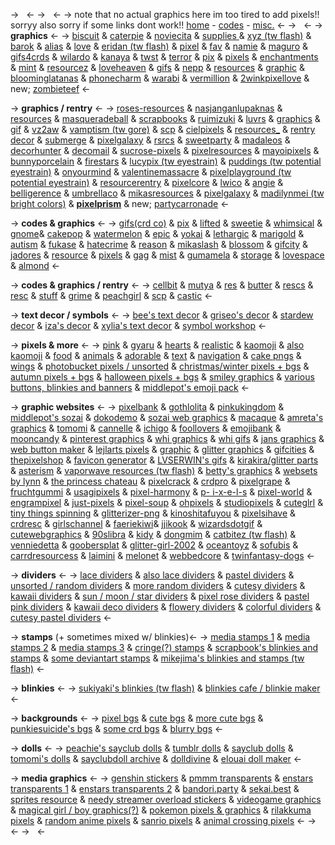 -> &nbsp; <-
-> &nbsp; <-
-> note that no actual graphics here
im too tired to add pixels!! sorryy
also sorry if some links dont work!!
[home](https://rentry.co/knowledge) - [codes](https://rentry.co/knowledge-codes) - [misc.](https://rentry.co/knowledge-misc) <-
-> &nbsp; <-
-> **graphics** <-
-> [biscuit](https://biscuit.crd.co/) & [caterpie](https://caterpie.crd.co/) 
& [noviecita](https://noviecita.crd.co/) & [supplies ](https://supplies.ju.mp/) & [xyz (tw flash)](https://xyz.crd.co/) & 
[barok](https://barok.crd.co/) & [alias](https://alias.crd.co/) & [love](https://web.archive.org/web/20220720211913/https://love.ju.mp/) & [eridan (tw flash)](https://eridan.crd.co/) & 
[pixel](https://pixel.crd.co/) & [fav](https://fav.crd.co/) & [namie](https://namie.uwu.ai/) & [maguro](https://maguro.carrd.co/) & [gifs4crds](https://gifs4crds.carrd.co/) & [wilardo](https://wilardo.crd.co/) & [kanaya](https://kanaya.crd.co/) & [twst](https://twst.ju.mp/) & [terror](https://terror.crd.co/) & [pix](https://pix.crd.co/) &
[pixels](https://pixels.crd.co/) & [enchantments](https://enchantments.carrd.co/) &
 [mint](https://mint.crd.co/) & [resourcez](https://resourcez.carrd.co/) & [loveheaven](https://loveheaven.carrd.co/) & [gifs](https://gifs.carrd.co/)
 & [nepp](https://nepp.crd.co/) & [resources](https://resources.uwu.ai/) &
 [graphic](https://graphic.crd.co/) & [bloominglatanas](https://bloominglantanas.carrd.co/) & [phonecharm](https://phonecharm.carrd.co/) &
 [warabi](https://warabi.crd.co/) & [vermillion](https://vermillion.drr.ac/) & [2winkpixellove](https://2winkpixellove.carrd.co/) 
& new; [zombieteef](https://zombieteef.drr.ac/) <-

-> **graphics / rentry** <-
-> [roses-resources](https://rentry.co/roses-resources) & [nasjanganlupaknas](https://rentry.co/nasjanganlupaknas) & [resources](https://rentry.co/resources) & [masqueradeball](https://rentry.co/masqueradeball) & [scrapbooks](https://rentry.co/scrapbooks) &
 [ruimizuki](https://rentry.co/ruimizuki) & [luvrs](https://rentry.co/luvrs) & [graphics](https://rentry.co/graphics) & [gif](https://rentry.co/gif) & [vz2aw](https://rentry.co/vz2aw) &
 [vamptism (tw gore)](https://rentry.co/vamptism) & [scp](https://rentry.co/scp) & [cielpixels](https://rentry.co/cielpixels) & [resources_](https://rentry.co/resources_/) & [rentry decor](https://pin.it/2bpIpCJ) & [submerge](https://rentry.co/submerge) & [pixelgalaxy](https://rentry.co/pixelgalaxy) & [rsrcs](https://rentry.co/rsrcs) & [sweetparty](https://rentry.co/sweetparty) & [madaleos](https://rentry.co/madaIeos) & [decorhunter](https://rentry.co/decorhunter) & [decomail](https://rentry.co/decomail) & [sucrose-pixels](https://rentry.org/sucrose-pixels) & [pixelresources](https://rentry.co/pixelresources) & [mayoipixels](https://rentry.co/mayoipixels) & 
[bunnyporcelain](https://rentry.co/bunnyporcelain) & [firestars](https://rentry.co/firestars) & [lucypix (tw eyestrain)](https://rentry.co/lucypix) & [puddings (tw potential eyestrain)](https://rentry.co/puddings) &
 [onyourmind](https://rentry.co/onyourmind) & [valentinemassacre](https://rentry.co/valentinemassacre) & 
[pixelplayground (tw potential eyestrain)](https://rentry.co/pixelplayground) & [resourcerentry](https://rentry.co/resourcerentry) & [pixelcore](https://rentry.co/pixelcore) & [lwico](https://rentry.co/lwico) & [angie](https://rentry.co/AngiesResources) & [belligerence](https://rentry.co/belligerence) & [umbrellaco](https://rentry.co/umbrellaco) &
[mikasresources](https://rentry.co/mikasresources) & [pixelgalaxy](https://rentry.co/pixelgalaxy) & [madilynmei (tw bright colors)](https://rentry.co/madilynmei) & [**pixelprism**](https://rentry.co/pixelprism) & new; 
[partycarronade](https://rentry.co/partycarronade) <-

-> **codes & graphics** <-
-> [gifs(crd co)](https://gifs.crd.co/) & [pix](https://pix.crd.co/) & [lifted](https://lifted.crd.co/) & [sweetie](https://sweetie.crd.co/) & [whimsical](https://whimsical.crd.co/) & [gnome](https://web.archive.org/web/20221125021043/https://gnome.crd.co/)& [cakepop](https://cakepop.crd.co/) & [watermelon](https://watermelon.crd.co/) & [epic](https://epic.crd.co/) & [yokai](https://yokai.crd.co/)
 & [lethargic](https://web.archive.org/web/20220401150324/https://lethargic.crd.co/) & [marigold](https://marigold.crd.co/) & [autism](https://autism.crd.co/) & [fukase](https://fukase.ju.mp/) &
 [hatecrime](https://hatecrime.crd.co/) & [reason](https://reason.crd.co/) & [mikaslash](https://mikaslash.carrd.co/) &
 [blossom](https://blossom.drr.ac/) & [gifcity](https://gifcity.carrd.co/) & [jadores](https://jadores.carrd.co/) & [resource](https://resource.crd.co/) & [pixels](https://pixels.ju.mp) 
& [gag](https://gag.ju.mp/) & [mist](https://mist.drr.ac/) & [gumamela](https://gumamela.carrd.co/) & [storage](https://storage.crd.co/) &
 [lovespace](https://lovespace.carrd.co/) & [almond](https://almond.crd.co/) <-

->  **codes & graphics / rentry** <-
-> [cellbit](https://rentry.co/cellbit) & [mutya](https://rentry.org/mutya) & [res](https://rentry.co/res) & [butter](https://rentry.co/butter) & [rescs](https://rentry.co/rescs) & [resc](https://rentry.co/resc) &
 [stuff](https://rentry.co/stuff) & [grime](https://rentry.org/grime) & [peachgirl](https://rentry.co/peachgirl) & [scp](https://rentry.co/scp) & [castic](https://rentry.co/castic) <-

-> **text decor / symbols** <-
-> [bee's text decor](https://docs.google.com/document/u/0/d/1MVu-Lg9QSz0msQYVrBIOmfV02sGaD7YdO-dsUr3Ksfc) & [griseo's decor](https://docs.google.com/document/u/0/d/1-UZT5-YzyBVecCPHiqsvYqqk6QfXEUDu49S3KIhuZqk) & [stardew
 decor](https://docs.google.com/document/u/0/d/1XGN4pNQ6sty3va9SMRrq5YwMV5Z0L2V6Hc3kkcESwDA) & [iza's decor](https://docs.google.com/document/u/0/d/11zcxIS4ztm-KcGqFsV6IbrvMJLvWFIqE2qei2hKGuC8) & [xylia's text decor](https://docs.google.com/document/u/0/d/1raVEsyqZmtyvx3LyX9hjQSmXUtu8d-kZS9tZr0k2NQE) & [symbol 
workshop](https://docs.google.com/document/u/0/d/1NoebAtfyruy9QrlFQBAEEtvyhKT3NJz_t53ryRRTj6E) <-

-> **pixels & more** <-
-> [pink](https://tomomi.neocities.org/pixel.html) & [gyaru](https://engrampixel.tumblr.com/tagged/gyaru) & [hearts](https://engrampixel.tumblr.com/tagged/hearts) & [realistic](https://pixel-diary.tumblr.com/tagged/real) &
 [kaomoji](https://pixel-diary.tumblr.com/tagged/kaomoji) & [also kaomoji](https://barbara.crd.co/#emotes) & [food](http://jasminnie.weebly.com/food.html) & [animals](http://jasminnie.weebly.com/animals.html) &
 [adorable](https://pixel-harmony.tumblr.com/post/16681164784/pixel-dreams-hausofgiselle) & [text](https://barbara.crd.co/#text) & [navigation](https://biscuit.crd.co/#nav) & [cake pngs](https://honeyrolls.tumblr.com/) &  [wings](https://app.photobucket.com/u/phyncke_graphique/a/86911c11-6bc8-4364-9cd3-9ed80112c1e2) & [photobucket pixels / unsorted](https://app.photobucket.com/u/phyncke_graphique) &
 [christmas/winter pixels + bgs](https://sugaa.tumblr.com/post/66703714529/christmaswinter-pixels) & [autumn pixels +
 bgs](https://sugaa.tumblr.com/post/66336972425/fall-autumn-pixel-masterpost) & [halloween pixels + bgs](https://sugaa.tumblr.com/post/63215914048/halloween-pixelbackground-masterpost) & [smiley graphics](http://www.kurrus.net/smileys.html) 
& [various buttons, blinkies and banners](https://dokodemo.neocities.org/blinkies.html) &
 [middlepot's emoji pack](https://emoji.pooftie.me/) <-

-> **graphic websites** <-
-> [pixelbank](https://pixelbank.neocities.org/) & [gothlolita](https://gothiclolita.neocities.org/materials.html#btt) & [pinkukingdom](https://pinkukingdom.neocities.org/) &
 [middlepot's sozai](https://sozai.pooftie.me/) & [dokodemo](https://dokodemo.neocities.org/)  & [sozai web 
graphics](https://sites.google.com/site/kawaiisozaiwebgraphics/web-graphics) & [macaque](https://macaque.neocities.org/) & [amreta's graphics](https://web.archive.org/web/20060128000228/http://www.amretasgraphics.com/) &
 [tomomi](https://tomomi.neocities.org) & [cannelle](http://www.mooncandy.net/stef/) & [ichigo](https://directory.cinni.net/) & [foollovers](https://foollovers.com/) &
 [emojibank](http://emojibank.com/) & [mooncandy](http://www.mooncandy.net/stef/insidematerial.html) & 
[pinterest graphics](https://pin.it/56c9bpX) & [whi graphics](https://weheartit.com/milfcollector/collections/185749365-pixels?usr=30561678) & [whi gifs](https://weheartit.com/milfcollector/collections/182574899-gifs-4-crds?usr=30561678) &
 [jans graphics](http://jansgraphics.com/Graphics/index.html) & [web button maker](http://webbuttonmaker.great-site.net/?i=1) & [lejlarts 
pixels](https://www.lejlart.com/apple.html) & [graphic](https://graphic.neocities.org/directory.html) & [glitter graphics](https://www.glitter-graphics.com/) & [gifcities](https://gifcities.org/) &
 [thepixelshop](https://www.deviantart.com/thepixelshop/gallery/35229183/emoticons) & [favicon generator](https://www.favicongenerator.com/) & [LVSERWIN's
 gifs](https://weheartit.com/LVSERWIN/collections/183259509-?usr=66713889) & [kirakira/glitter parts](http://kirakiraparts.web.fc2.com/contents_01.html) & [asterism](https://www.asterism-m.com/)  & 
[vaporwave resources (tw flash)](https://vaporesources.neocities.org/) & [betty's 
graphics](https://bettysgraphics.neocities.org/) & [websets by lynn](https://websetsbylynn.neocities.org/) & [the princess
 chateau](http://theprincesschateau.silentears.net/) & [pixelcrack](https://pixelcrack-blog.tumblr.com/) & [crdpro](https://crdpro.tumblr.com/) & [pixelgrape](https://pixelgrape.tumblr.com/) &
 [fruchtgummi](https://fruchtgummi.tumblr.com/) & [usagipixels](https://usagipixels.tumblr.com/) & [pixel-harmony](https://pixel-harmony.tumblr.com/) & [p-
i-x-e-l-s](https://p-i-x-e-l-s.tumblr.com/) & [pixel-world](https://pixel-world.tumblr.com/) & [engrampixel](https://engrampixel.tumblr.com/) & [just-pixels](https://just-pixels.tumblr.com/)
 & [pixel-soup](https://pixel-soup.tumblr.com/) & [ohpixels](https://ohpixels.tumblr.com/) & [studiopixels](https://studiopixels.tumblr.com/) & [cuteglrl](https://cuteglrl.tumblr.com/)
 & [tiny things spinning](https://tinythingsspinning.tumblr.com/) &
 [glitterizer-png](https://glitterizer-png.tumblr.com/tagged/web%20graphics) & [kinoshitafuyou](https://kinoshitafuyou.tumblr.com/tagged/pixels) & [pixelsihave](https://pixelsihave.tumblr.com/) &
  [crdresc](https://crdresc.tumblr.com/) & [girlschannel](https://girlschannel.tumblr.com/) & [faeriekiwi](https://faeriekiwi.tumblr.com/tagged/pixels)& [jjikook](https://jjikook-remade-blog.tumblr.com/tagged/pixels) &
 [wizardsdotgif](https://wizardsdotgif.tumblr.com/) & [cutewebgraphics](https://cutewebgraphics.tumblr.com/) & [90slibra](https://90slibra.tumblr.com/tagged/pixel%20animation) &
 [kidy](https://kidy.tumblr.com/) & [dongmim](https://dongmim.tumblr.com/) & [catbitez (tw flash)](https://catbitez.tumblr.com/tagged/web%20graphics) &
 [venniedetta](https://venniedetta.tumblr.com/) & [goobersplat](https://goobersplat.tumblr.com/) & [glitter-girl-2002](https://glitter-girl-2002.tumblr.com/) & 
[oceantoyz](https://oceantoyz.tumblr.com/) & [sofubis](https://sofubis.tumblr.com/) & [carrdresourcess](https://carrdresourcess.tumblr.com/page/2) & [laimini](https://laimina.tumblr.com/) 
& [melonet](https://www.tumblr.com/melonet) & [webbedcore](https://webbedcore.tumblr.com/) & [twinfantasy-dogs](https://www.tumblr.com/twinfantasy-dogs) <-

-> **dividers** <-
-> [lace dividers](https://pinkysugar.tumblr.com/tagged/lace) & [also lace dividers](http://jasminnie.weebly.com/dividers.html) & [pastel
 dividers](https://the-land-of-fandoms.tumblr.com/post/73744568990/pixel-dividers-for-everything) & [unsorted / random dividers](https://yokai.crd.co/#dividers) & [more 
random dividers](https://animatedglittergraphics-n-more.tumblr.com/tagged/line%20dividers) & [cutesy dividers](https://i92-93.tumblr.com/tagged/dividers) & [kawaii 
dividers](https://animatedglittergraphics-n-more.tumblr.com/tagged/kawaii%20dividers) & [sun / moon / star dividers](https://animatedglittergraphics-n-more.tumblr.com/tagged/sun%2Fmoon%2Fstars%20dividers) & [pixel rose 
dividers](https://animatedglittergraphics-n-more.tumblr.com/tagged/pixel%20rose%20dividers) & [pastel pink dividers](https://animatedglittergraphics-n-more.tumblr.com/tagged/pastel%20pink%20dividers) & [kawaii deco
 dividers](https://sugaa.tumblr.com/post/63279769300/kawaii-blog-decoration-pixels) & [flowery dividers](https://caterpie.crd.co/#divflower) & [colorful dividers](https://cute-sushi-roll.tumblr.com/tagged/dividers) &
 [cutesy pastel dividers](https://bluviddes.tumblr.com/tagged/dividers) <-

-> **stamps** (+ sometimes mixed w/ blinkies)<-
-> [media stamps 1](https://rentry.co/stamps) & [media stamps 2](https://stampkin.tumblr.com/tagged/stamps) & [media stamps 3](https://autism.crd.co/#stamps) & [cringe(?) stamps](https://gallery.crd.co/#myepicstamps) & [scrapbook's
 blinkies and stamps](https://rentry.co/scrapbooks) & [some deviantart stamps](https://www.deviantart.com/lovelypixelstuff/gallery/61331226/stamps-and-dividers?set=61331226&offset=0)
 & [mikejima's blinkies and stamps (tw flash)](https://mikejima.crd.co/#b) <-

->  **blinkies** <-
-> [sukiyaki's blinkies (tw flash)](https://sukiyaki.city/blinkies.html) & [blinkies cafe / 
blinkie maker](https://blinkies.cafe/) <-

-> **backgrounds** <-
-> [pixel bgs](https://animatedglittergraphics-n-more.tumblr.com/tagged/pixel%20background) &
 [cute bgs](https://mobile.twitter.com/diorlibra/status/1498044334079361040?s=20&t=_XRulKKqtcBL6DyafD5Lhg) & [more cute bgs](https://weheartit.com/yanfeie/collections/181821302-carrd-backgrounds) & [punkiesuicide's bgs](https://weheartit.com/punkiesuicide/collections/176922931-__?usr=65435547)
 & [some crd bgs](https://lovmotion.tumblr.com/tagged/carrd%20gifs) & [blurry bgs](https://id.pinterest.com/y2kcarrds/carrd-resources/blur-bgs/)  <-

-> **dolls** <-
-> [peachie's sayclub dolls](http://www.u.arizona.edu/~patricia/cute-collection/doll/sayclub-dolls/sayclub-dolls.htm) & [tumblr dolls](https://animatedglittergraphics-n-more.tumblr.com/tagged/dollz) & [sayclub
 dolls](https://animatedglittergraphics-n-more.tumblr.com/tagged/sayclub) & [tomomi's dolls](https://tomomi.neocities.org/dolls.html) & [sayclubdoll archive](https://sayclubdoll.tumblr.com/archive) & 
[dolldivine](https://www.dolldivine.com/) & [elouai doll maker](https://web.archive.org/web/20220516043440/http://elouai.com/) <-

-> **media graphics** <-
-> [genshin stickers](https://drive.google.com/drive/u/0/mobile/folders/1l8y2oBZ3HMNVBQ30zkEnzc42QGRFICqA) & [pmmm transparents](https://madomagitransparent.tumblr.com/) &
 [enstars transparents 1](https://drive.google.com/drive/mobile/folders/1wTEb46GrGIlAK0lhhN6Ihm4l40GJPkDj) & [enstars transparents 2](https://ensemble.drr.ac/)
 & [bandori.party](https://bandori.party/) & [sekai.best](https://sekai.best/) & [sprites resource](https://www.spriters-resource.com/) 
& [needy streamer overload stickers](https://lovelysticker.tumblr.com/tagged/needy%20streamer%20overload) &
 [videogame graphics](https://shishka.neocities.org/shishka/videogames.html) & [magical girl / boy
 graphics(?)](https://magicalgirloftheday.tumblr.com/) & [pokemon pixels & graphics](https://cute-sushi-roll.tumblr.com/tagged/pokemon) &
 [rilakkuma pixels](https://engrampixel.tumblr.com/tagged/rilakkuma) & [random anime pixels](http://jasminnie.weebly.com/anime.html) & [sanrio 
pixels](http://jasminnie.weebly.com/sanrio--san-x.html) & [animal crossing pixels](https://kelseycrossing.com/tagged/masterpost)  <-
-> &nbsp; <-
-> &nbsp; <-